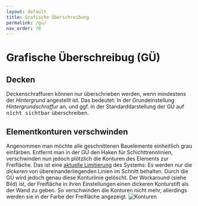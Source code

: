 ```yaml
---
layout: default
title: Grafische Überschreibung
permalink: /gü/
nav_order: 70
---
```

# Grafische Überschreibug (GÜ)

## Decken
Deckenschraffuren können nur überschrieben werden, wenn mindestens der _Hintergrund_ angestellt ist. Das bedeutet: In der Grundeinstellung _Hintergrundschraffur_ an, und ggf. in der Standarddarstellung der GÜ auf <samp>nicht sichtbar</samp> überschreiben. 

## Elementkonturen verschwinden
Angenommen man möchte alle geschnittenen Bauelemente einheitlich grau einfärben. Entfernt man in der GÜ den Haken für Schichttrennlinien, verschwinden nun jedoch plötzlich die Konturen des Elements zur Freifläche. Das ist eine [aktuelle Limitierung](https://archicad-talk.graphisoft.com/viewtopic.php?p=312431#p312431) des Systems: Es werden nur die _dickeren_ von übereinanderliegenden Linien im Schnitt behalten. Durch die GÜ wird jedoch genau diese Konturlinie gelöscht.
Der Workaround (siehe Bild) ist, der Freifläche in ihren Einstellungen einen dickeren Konturstift als der Wand zu geben. So verschwinden die Konturen nicht mehr, allerdings werden sie in der Farbe der Freifläche angezeigt.
![Konturen](../img/go-wand-freifläche.png)


